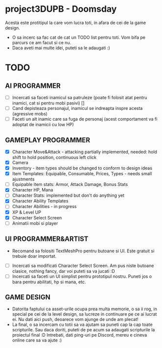 # project3DUPB - Doomsday

Acesta este protitipul la care vom lucra toti, in afara de cei de la game design.

 * O sa incerc sa fac cat de cat un TODO list pentru toti. Vom bifa pe parcurs ce am facut si ce nu.
 * Daca aveti mai multe idei, puteti sa le adaugati :) 

# TODO

## AI PROGRAMMER
- [ ] Incercati sa faceti inamicul sa patruleze (poate fi folosit atat pentru inamici, cat si pentru mobi pasivi) []
- [ ] Cand depisteaza personajul, inamicul se indreapta inspre acesta (agressive mobs)
- [ ] Faceti un alt inamic care sa fuga de personaj (acest comportament va fi adoptat de inamicii cu low HP)

## GAMEPLAY PROGRAMMER
- [X] Character Move&Attack - attacking partially implemented, needed: hold shift to hold position, continuous left click
- [x] Camera
- [X] Inventory - item types should be changed to conform to design ideas
- [X] Item Templates: Equipable, Consumable, Prices, Types - needs small ajustments
- [ ] Equipable item stats: Armor, Attack Damage, Bonus Stats
- [X] Character HP, Mana
- [ ] Character Stats: implemented but don't do anything yet
- [X] Character Ability Templates
- [ ] Character Abilities - in progress
- [X] XP & Level UP
- [X] Character Select Screen
- [ ] Animatii mobi si player

## UI PROGRAMMER&ARTIST
 * Recomand sa folositi TextMeshPro pentru butoane si UI. Este gratuit si trebuie doar importat.
 - [ ] Incercati sa modificati Character Select Screen. Am pus niste butoane clasice, nothing fancy, dar voi puteti sa va jucati :D
 - [ ] Incercati sa faceti un UI simplist pentru prototipul nostru. Puneti jos o bara pentru abilitati, hp si mana, etc.

## GAME DESIGN
 * Datorita faptului ca asset-urile ocupa prea multa memorie, o sa ii rog, in special pe cei de la level design, sa lucreze in continuare pe ce ai lucrat ei. Nu dati aici push, deoarece vom ajunge de unde am plecat!
 * La final, o sa incercam cu totii sa va ajutam sa puneti cap la cap toate scripturile. Sau daca doriti, puteti de pe acum sa adaugati scripturile la proiectul final :D Intrebati, dati ping-uri pe Discord, mereu e cineva online care sa va ajute :)
